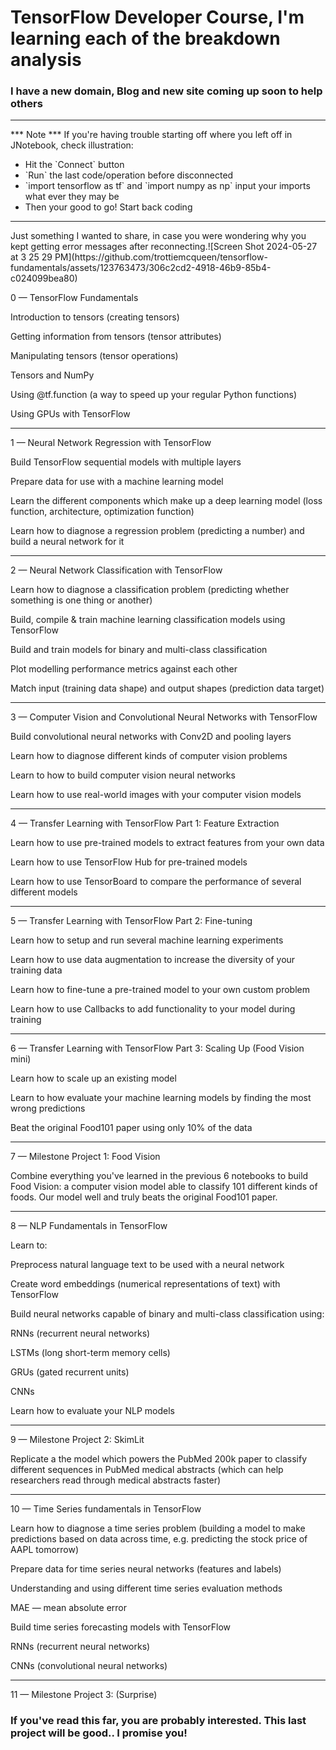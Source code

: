 # TensorFlow Developer Course, I'm learning each of the breakdown analysis ###
### I have a new domain, Blog and new site coming up soon to help others #
<hr>
*** Note *** If you're having trouble starting off where you left off in JNotebook, check illustration:
  <ul>
    <li>Hit the `Connect` button</li>
    <li>`Run` the last code/operation before disconnected</li>
    <li>`import tensorflow as tf` and `import numpy as np` input your imports what ever they may be</li>
    <li>Then your good to go! Start back coding</li>
  </ul>
<hr>
    Just something I wanted to share, in case you were wondering why you kept getting error messages after
    reconnecting.![Screen Shot 2024-05-27 at 3 25 29 PM](https://github.com/trottiemcqueen/tensorflow-fundamentals/assets/123763473/306c2cd2-4918-46b9-85b4-c024099bea80)


0 — TensorFlow Fundamentals

Introduction to tensors (creating tensors)

Getting information from tensors (tensor attributes)

Manipulating tensors (tensor operations)

Tensors and NumPy

Using @tf.function (a way to speed up your regular Python functions)

Using GPUs with TensorFlow


<hr>

1 — Neural Network Regression with TensorFlow

Build TensorFlow sequential models with multiple layers

Prepare data for use with a machine learning model

Learn the different components which make up a deep learning model (loss function, architecture, optimization function)

Learn how to diagnose a regression problem (predicting a number) and build a neural network for it

<hr>

2 — Neural Network Classification with TensorFlow

Learn how to diagnose a classification problem (predicting whether something is one thing or another)

Build, compile & train machine learning classification models using TensorFlow

Build and train models for binary and multi-class classification

Plot modelling performance metrics against each other

Match input (training data shape) and output shapes (prediction data target)

<hr>


3 — Computer Vision and Convolutional Neural Networks with TensorFlow

Build convolutional neural networks with Conv2D and pooling layers

Learn how to diagnose different kinds of computer vision problems

Learn to how to build computer vision neural networks

Learn how to use real-world images with your computer vision models

<hr>

4 — Transfer Learning with TensorFlow Part 1: Feature Extraction

Learn how to use pre-trained models to extract features from your own data

Learn how to use TensorFlow Hub for pre-trained models

Learn how to use TensorBoard to compare the performance of several different models

<hr>

5 — Transfer Learning with TensorFlow Part 2: Fine-tuning

Learn how to setup and run several machine learning experiments

Learn how to use data augmentation to increase the diversity of your training data

Learn how to fine-tune a pre-trained model to your own custom problem

Learn how to use Callbacks to add functionality to your model during training

<hr>

6 — Transfer Learning with TensorFlow Part 3: Scaling Up (Food Vision mini)

Learn how to scale up an existing model

Learn to how evaluate your machine learning models by finding the most wrong predictions

Beat the original Food101 paper using only 10% of the data

<hr>

7 — Milestone Project 1: Food Vision

Combine everything you've learned in the previous 6 notebooks to build Food Vision: a computer vision model able to classify 101 different kinds of foods. Our model well and truly beats the original Food101 paper.

<hr>

8 — NLP Fundamentals in TensorFlow

Learn to:

Preprocess natural language text to be used with a neural network

Create word embeddings (numerical representations of text) with TensorFlow

Build neural networks capable of binary and multi-class classification using:

RNNs (recurrent neural networks)

LSTMs (long short-term memory cells)

GRUs (gated recurrent units)

CNNs

Learn how to evaluate your NLP models

<hr>

9 — Milestone Project 2: SkimLit

Replicate a the model which powers the PubMed 200k paper to classify different sequences in PubMed medical abstracts (which can help researchers read through medical abstracts faster)

<hr>

10 — Time Series fundamentals in TensorFlow

Learn how to diagnose a time series problem (building a model to make predictions based on data across time, e.g. predicting the stock price of AAPL tomorrow)

Prepare data for time series neural networks (features and labels)

Understanding and using different time series evaluation methods

MAE — mean absolute error

Build time series forecasting models with TensorFlow

RNNs (recurrent neural networks)

CNNs (convolutional neural networks)

<hr>

11 — Milestone Project 3: (Surprise)

### If you've read this far, you are probably interested. This last project will be good.. I promise you!
